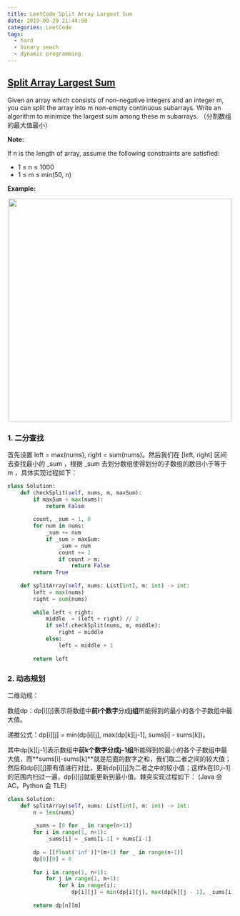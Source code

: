 ```yaml
---
title: LeetCode_Split Array Largest Sum
date: 2019-08-29 21:44:50
categories: LeetCode
tags: 
  - hard
  - binary seach
  - dynamic programming
---
```


## [Split Array Largest Sum](https://leetcode.com/problems/split-array-largest-sum/)

Given an array which consists of non-negative integers and an integer m, you can split the array into m non-empty continuous subarrays. Write an algorithm to minimize the largest sum among these m subarrays.
（分割数组的最大值最小）

<!--more-->

**Note:**

If n is the length of array, assume the following constraints are satisfied:
- 1 ≤ n ≤ 1000
- 1 ≤ m ≤ min(50, n)


**Example:**

<div align=center>
	<img src="/images/leetcode_410.png" width = "500" align=center/>
</div>

### 1. 二分查找

首先设置 left = max(nums), right = sum(nums)。然后我们在 [left, right] 区间去查找最小的 \_sum ，根据 \_sum 去划分数组使得划分的子数组的数目小于等于 m ，具体实现过程如下：

```python
class Solution:
    def checkSplit(self, nums, m, maxSum): 
        if maxSum < max(nums):
            return False
        
        count, _sum = 1, 0
        for num in nums:
            _sum += num
            if _sum > maxSum:
                _sum = num
                count += 1
                if count > m:
                    return False
        return True
     
    def splitArray(self, nums: List[int], m: int) -> int:
        left = max(nums)
        right = sum(nums)
        
        while left < right:
            middle  = (left + right) // 2
            if self.checkSplit(nums, m, middle):
                right = middle
            else:
                left = middle + 1
            
        return left
```

### 2. 动态规划

二维动规：

数组dp：dp[i][j]表示将数组中**前i个数字**分成**j组**所能得到的最小的各个子数组中最大值。

递推公式：dp[i][j] = min(dp[i][j], max(dp[k][j-1], sums[i] - sums[k])。

其中dp[k][j-1]表示数组中**前k个数字分成j-1组**所能得到的最小的各个子数组中最大值，而**sums[i]-sums[k]**就是后面的数字之和，我们取二者之间的较大值；然后和dp[i][j]原有值进行对比，更新dp[i][j]为二者之中的较小值；这样k在[0,i-1]的范围内扫过一遍，dp[i][j]就能更新到最小值。棘突实现过程如下：
(Java 会 AC，Python 会 TLE)

```python
class Solution:
    def splitArray(self, nums: List[int], m: int) -> int:
        n = len(nums)
        
        _sums = [0 for _ in range(n+1)]
        for i in range(1, n+1):
            _sums[i] = _sums[i-1] + nums[i-1]
            
        dp = [[float('inf')]*(m+1) for _ in range(n+1)]
        dp[0][0] = 0
        
        for i in range(1, n+1):
            for j in range(1, m+1):
                for k in range(i):
                	dp[i][j] = min(dp[i][j], max(dp[k][j - 1], _sums[i] - _sums[k]))
       
        return dp[n][m]
```





















